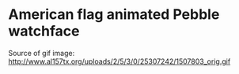 # American flag animated Pebble watchface

Source of gif image: http://www.al157tx.org/uploads/2/5/3/0/25307242/1507803_orig.gif
